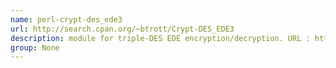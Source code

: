```yaml
---
name: perl-crypt-des_ede3
url: http://search.cpan.org/~btrott/Crypt-DES_EDE3
description: module for triple-DES EDE encryption/decryption. URL : http://search.cpan.org/~btrott/Crypt-DES_EDE3 Groups : None
group: None
---
```

